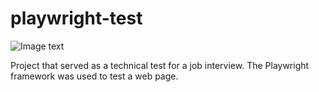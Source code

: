 # playwright-test

![Image text](https://i.imgur.com/POFBaqv.jpg)

Project that served as a technical test for a job interview. The Playwright framework was used to test a web page.
